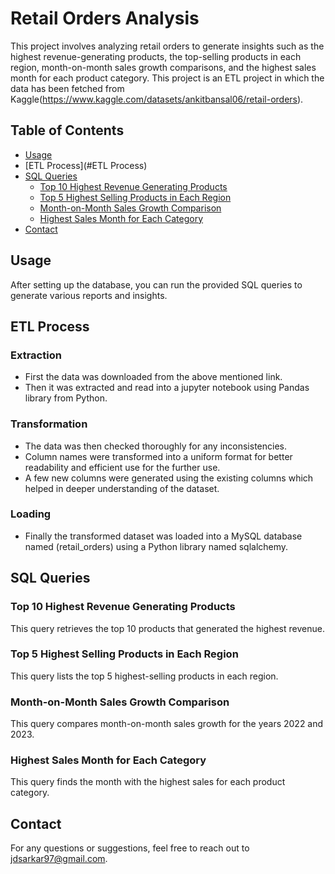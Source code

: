 # Retail Orders Analysis

This project involves analyzing retail orders to generate insights such as the highest revenue-generating products, the top-selling products in each region, month-on-month sales growth comparisons, and the highest sales month for each product category. This project is an ETL project in which the data has been fetched from Kaggle(https://www.kaggle.com/datasets/ankitbansal06/retail-orders). 

## Table of Contents

- [Usage](#Usage)
- [ETL Process](#ETL Process)
- [SQL Queries](#sql-queries)
  - [Top 10 Highest Revenue Generating Products](#top-10-highest-revenue-generating-products)
  - [Top 5 Highest Selling Products in Each Region](#top-5-highest-selling-products-in-each-region)
  - [Month-on-Month Sales Growth Comparison](#month-on-month-sales-growth-comparison)
  - [Highest Sales Month for Each Category](#highest-sales-month-for-each-category)
- [Contact](#contact)

## Usage
After setting up the database, you can run the provided SQL queries to generate various reports and insights.

## ETL Process

### Extraction
- First the data was downloaded from the above mentioned link.
- Then it was extracted and read into a jupyter notebook using Pandas library from Python.

### Transformation
- The data was then checked thoroughly for any inconsistencies.
- Column names were transformed into a uniform format for better readability and efficient use for the further use.
- A few new columns were generated using the existing columns which helped in deeper understanding of the dataset.

### Loading
- Finally the transformed dataset was loaded into a MySQL database named (retail_orders) using a Python library named sqlalchemy. 

## SQL Queries

### Top 10 Highest Revenue Generating Products
This query retrieves the top 10 products that generated the highest revenue.

### Top 5 Highest Selling Products in Each Region
This query lists the top 5 highest-selling products in each region.

### Month-on-Month Sales Growth Comparison
This query compares month-on-month sales growth for the years 2022 and 2023.

### Highest Sales Month for Each Category
This query finds the month with the highest sales for each product category.

## Contact
For any questions or suggestions, feel free to reach out to jdsarkar97@gmail.com.
